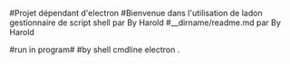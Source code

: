 #Projet dépendant d'electron
#Bienvenue dans l'utilisation de ladon gestionnaire de script shell par By Harold
#__dirname/readme.md par By Harold


#run in program#
#by shell cmdline
electron .
